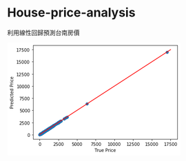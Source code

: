 # House-price-analysis

利用線性回歸預測台南房價



![image](https://github.com/YuXiangWa/House-price-analysis/blob/master/Prediction.png)
